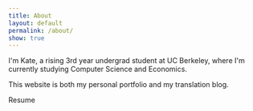 ```yaml
---
title: About
layout: default
permalink: /about/
show: true
---
```

I'm Kate, a rising 3rd year undergrad student at UC Berkeley, where I'm currently studying Computer Science and Economics.

This website is both my personal portfolio and my translation blog.

Resume